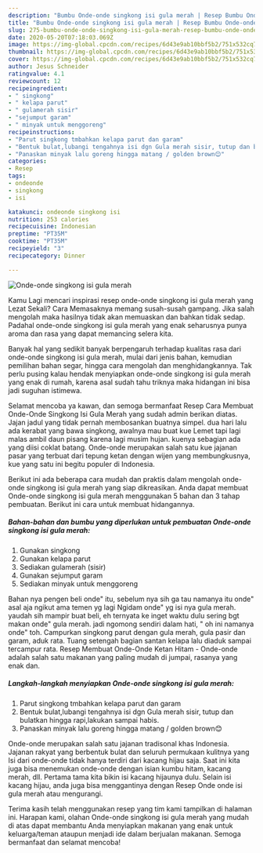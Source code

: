 ```yaml
---
description: "Bumbu Onde-onde singkong isi gula merah | Resep Bumbu Onde-onde singkong isi gula merah Yang Bisa Manjain Lidah"
title: "Bumbu Onde-onde singkong isi gula merah | Resep Bumbu Onde-onde singkong isi gula merah Yang Bisa Manjain Lidah"
slug: 275-bumbu-onde-onde-singkong-isi-gula-merah-resep-bumbu-onde-onde-singkong-isi-gula-merah-yang-bisa-manjain-lidah
date: 2020-05-20T07:18:03.069Z
image: https://img-global.cpcdn.com/recipes/6d43e9ab10bbf5b2/751x532cq70/onde-onde-singkong-isi-gula-merah-foto-resep-utama.jpg
thumbnail: https://img-global.cpcdn.com/recipes/6d43e9ab10bbf5b2/751x532cq70/onde-onde-singkong-isi-gula-merah-foto-resep-utama.jpg
cover: https://img-global.cpcdn.com/recipes/6d43e9ab10bbf5b2/751x532cq70/onde-onde-singkong-isi-gula-merah-foto-resep-utama.jpg
author: Jesus Schneider
ratingvalue: 4.1
reviewcount: 12
recipeingredient:
- " singkong"
- " kelapa parut"
- " gulamerah sisir"
- "sejumput garam"
- " minyak untuk menggoreng"
recipeinstructions:
- "Parut singkong tmbahkan kelapa parut dan garam"
- "Bentuk bulat,lubangi tengahnya isi dgn Gula merah sisir, tutup dan bulatkan hingga rapi,lakukan sampai habis."
- "Panaskan minyak lalu goreng hingga matang / golden brown😊"
categories:
- Resep
tags:
- ondeonde
- singkong
- isi

katakunci: ondeonde singkong isi 
nutrition: 253 calories
recipecuisine: Indonesian
preptime: "PT35M"
cooktime: "PT35M"
recipeyield: "3"
recipecategory: Dinner

---
```



![Onde-onde singkong isi gula merah](https://img-global.cpcdn.com/recipes/6d43e9ab10bbf5b2/751x532cq70/onde-onde-singkong-isi-gula-merah-foto-resep-utama.jpg)

Kamu Lagi mencari inspirasi resep onde-onde singkong isi gula merah yang Lezat Sekali? Cara Memasaknya memang susah-susah gampang. Jika salah mengolah maka hasilnya tidak akan memuaskan dan bahkan tidak sedap. Padahal onde-onde singkong isi gula merah yang enak seharusnya punya aroma dan rasa yang dapat memancing selera kita.

Banyak hal yang sedikit banyak berpengaruh terhadap kualitas rasa dari onde-onde singkong isi gula merah, mulai dari jenis bahan, kemudian pemilihan bahan segar, hingga cara mengolah dan menghidangkannya. Tak perlu pusing kalau hendak menyiapkan onde-onde singkong isi gula merah yang enak di rumah, karena asal sudah tahu triknya maka hidangan ini bisa jadi suguhan istimewa.

Selamat mencoba ya kawan, dan semoga bermanfaat Resep Cara Membuat Onde-Onde Singkong Isi Gula Merah yang sudah admin berikan diatas. Jajan jadul yang tidak pernah membosankan buatnya simpel. dua hari lalu ada kerabat yang bawa singkong, awalnya mau buat kue Lemet tapi lagi malas ambil daun pisang karena lagi musim hujan. kuenya sebagian ada yang diisi coklat batang. Onde-onde merupakan salah satu kue jajanan pasar yang terbuat dari tepung ketan dengan wijen yang membungkusnya, kue yang satu ini begitu populer di Indonesia.


Berikut ini ada beberapa cara mudah dan praktis dalam mengolah onde-onde singkong isi gula merah yang siap dikreasikan. Anda dapat membuat Onde-onde singkong isi gula merah menggunakan 5 bahan dan 3 tahap pembuatan. Berikut ini cara untuk membuat hidangannya.

<!--inarticleads1-->

##### Bahan-bahan dan bumbu yang diperlukan untuk pembuatan Onde-onde singkong isi gula merah:

1. Gunakan  singkong
1. Gunakan  kelapa parut
1. Sediakan  gulamerah (sisir)
1. Gunakan sejumput garam
1. Sediakan  minyak untuk menggoreng


Bahan nya pengen beli onde&#34; itu, sebelum nya sih ga tau namanya itu onde&#34; asal aja ngikut ama temen yg lagi Ngidam onde&#34; yg isi nya gula merah. yaudah sih mampir buat beli, eh ternyata ke inget waktu dulu sering bgt makan onde&#34; gula merah. jadi ngomong sendiri dalam hati, &#34; oh ini namanya onde&#34; toh. Campurkan singkong parut dengan gula merah, gula pasir dan garam, aduk rata. Tuang setengah bagian santan kelapa lalu diaduk sampai tercampur rata. Resep Membuat Onde-Onde Ketan Hitam - Onde-onde adalah salah satu makanan yang paling mudah di jumpai, rasanya yang enak dan. 

<!--inarticleads2-->

##### Langkah-langkah menyiapkan Onde-onde singkong isi gula merah:

1. Parut singkong tmbahkan kelapa parut dan garam
1. Bentuk bulat,lubangi tengahnya isi dgn Gula merah sisir, tutup dan bulatkan hingga rapi,lakukan sampai habis.
1. Panaskan minyak lalu goreng hingga matang / golden brown😊


Onde-onde merupakan salah satu jajanan tradisonal khas Indonesia. Jajanan rakyat yang berbentuk bulat dan seluruh permukaan kulitnya yang Isi dari onde-onde tidak hanya terdiri dari kacang hijau saja. Saat ini kita juga bisa menemukan onde-onde dengan isian kumbu hitam, kacang merah, dll. Pertama tama kita bikin isi kacang hijaunya dulu. Selain isi kacang hijau, anda juga bisa menggantinya dengan Resep Onde onde isi gula merah atau mengurangi. 

Terima kasih telah menggunakan resep yang tim kami tampilkan di halaman ini. Harapan kami, olahan Onde-onde singkong isi gula merah yang mudah di atas dapat membantu Anda menyiapkan makanan yang enak untuk keluarga/teman ataupun menjadi ide dalam berjualan makanan. Semoga bermanfaat dan selamat mencoba!
